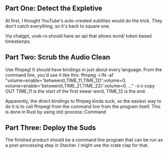 ## Part One: Detect the Expletive
At first, I thought YouTube's auto-created subtitles would do the trick. They don't catch everything, so it's back to square one.

Via chatgpt, vosk-rs should have an api that allows word/ token based timestamps.

## Part Two: Scrub the Audio Clean
Use ffmpeg! It should have bindings in just about every language.
From the command line, you'd use it like this:
ffmpeg -i IN -af "volume=enable='between(t,TIME_11,TIME_12)':volume=0, volume=enable='between(t,TIME_21,TIME_22)':volume=0, ..." -c:v copy OUT
TIME_11 is the start of the first swear word, TIME_12 is the end.

Apparently, the direct bindings to ffmpeg kinda suck, so the easiest way to do it is to call ffmpegt from the command line from the program itself. This is done in Rust by using std::process::Command

## Part Three: Deploy the Suds
The finished product should be a command line program that can be run as a post-processing step in Stacher. I might use the crate clap for that.